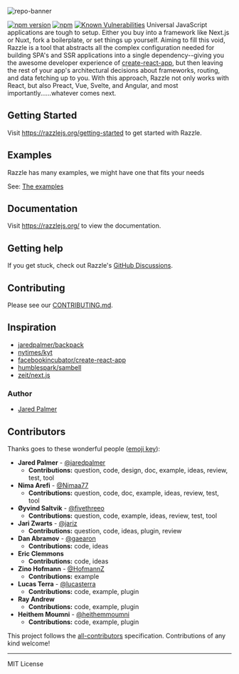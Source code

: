 ![repo-banner](https://user-images.githubusercontent.com/4060187/28923990-050a32d4-782e-11e7-9da7-574ce5a8b455.png)

[![npm version](https://badge.fury.io/js/%40volto%2Frazzle.svg)](https://badge.fury.io/js/%40volto%2Frazzle) [![npm](https://img.shields.io/npm/dm/@volto/razzle)](https://www.npmjs.com/package/@volto/razzle) [![Known Vulnerabilities](https://snyk.io/test/github/plone/volto/badge.svg?targetFile=packages/volto-razzle/package.json)](https://snyk.io/test/github/plone/volto?targetFile=packages/volto-razzle/package.json)
Universal JavaScript applications are tough to setup. Either you buy into a framework like Next.js or Nuxt, fork a boilerplate, or set things up yourself. Aiming to fill this void, Razzle is a tool that abstracts all the complex configuration needed for building SPA's and SSR applications into a single dependency--giving you the awesome developer experience of [create-react-app](https://github.com/facebookincubator/create-react-app), but then leaving the rest of your app's architectural decisions about frameworks, routing, and data fetching up to you. With this approach, Razzle not only works with React, but also Preact, Vue, Svelte, and Angular, and most importantly......whatever comes next.

## Getting Started

Visit <a aria-label="razzle getting started" href="https://razzlejs.org/getting-started">https://razzlejs.org/getting-started</a> to get started with Razzle.

## Examples

Razzle has many examples, we might have one that fits your needs

See: [The examples](https://github.com/jaredpalmer/razzle/tree/master/examples)

## Documentation

Visit <a aria-label="razzle docs" href="https://razzlejs.org/">https://razzlejs.org/</a> to view the documentation.

## Getting help

If you get stuck, check out Razzle's [GitHub Discussions](https://github.com/plone/volto/discussions).

## Contributing

Please see our [CONTRIBUTING.md](../../CONTRIBUTING.md).

## Inspiration

- [jaredpalmer/backpack](https://github.com/jaredpalmer/backpack)
- [nytimes/kyt](https://github.com/nytimes/kyt)
- [facebookincubator/create-react-app](https://github.com/facebookincubator/create-react-app)
- [humblespark/sambell](https://github.com/humblespark/sambell)
- [zeit/next.js](https://github.com/zeit/next.js)

### Author

- [Jared Palmer](https://twitter.com/jaredpalmer)

## Contributors

Thanks goes to these wonderful people ([emoji key](https://github.com/kentcdodds/all-contributors#emoji-key)):

<!-- START contributors generated instructions please keep comment here to allow auto update -->
<!-- DON'T EDIT THIS SECTION, INSTEAD RE-RUN yarn build-docs TO UPDATE -->
- **Jared Palmer** - [@jaredpalmer](http://jaredpalmer.com)
  - **Contributions:** question, code, design, doc, example, ideas, review, test, tool
- **Nima Arefi** - [@Nimaa77](https://github.com/Nimaa77)
  - **Contributions:** question, code, doc, example, ideas, review, test, tool
- **Øyvind Saltvik** - [@fivethreeo](https://github.com/fivethreeo/)
  - **Contributions:** question, code, example, ideas, review, test, tool
- **Jari Zwarts** - [@jariz](https://jari.io)
  - **Contributions:** question, code, ideas, plugin, review
- **Dan Abramov** - [@gaearon](http://twitter.com/dan_abramov)
  - **Contributions:** code, ideas
- **Eric Clemmons**
  - **Contributions:** code, ideas
- **Zino Hofmann** - [@HofmannZ](https://www.linkedin.com/in/zinohofmann/)
  - **Contributions:** example
- **Lucas Terra** - [@lucasterra](https://www.linkedin.com/in/lucasterra7/)
  - **Contributions:** code, example, plugin
- **Ray Andrew**
  - **Contributions:** code, example, plugin
- **Heithem Moumni** - [@heithemmoumni](https://www.linkedin.com/in/heithemmoumni/)
  - **Contributions:** code, example, plugin
<!-- END contributors generated instructions please keep comment here to allow auto update -->

This project follows the [all-contributors](https://github.com/kentcdodds/all-contributors) specification. Contributions of any kind welcome!

---

MIT License
